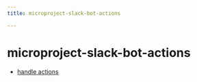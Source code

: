 ```yaml
---
title: microproject-slack-bot-actions

---
```


# microproject-slack-bot-actions

* [handle actions](https://slack.dev/bolt-js/concepts#action-listening)
